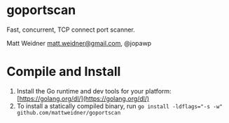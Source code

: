 # goportscan                                                                                                                                         
Fast, concurrent, TCP connect port scanner.

Matt Weidner <matt.weidner@gmail.com>, @jopawp

# Compile and Install

1. Install the Go runtime and dev tools for your platform: [https://golang.org/dl/](https://golang.org/dl/)
1. To install a statically compiled binary, run `go install -ldflags="-s -w" github.com/mattweidner/goportscan`

